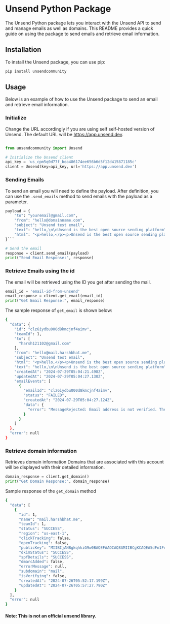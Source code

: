 # Unsend Python Package
The Unsend Python package lets you interact with the Unsend API to send and manage emails as well as domains. This README provides a quick guide on using the package to send emails and retrieve email information.

## Installation
To install the Unsend package, you can use pip:

```bash 
pip install unsendcommunity
```

## Usage
Below is an example of how to use the Unsend package to send an email and retrieve email information.

### Initialize
Change the URL accordingly if you are using self self-hosted version of Unsend. The default URL will be https://app.unsend.dev.
```python

from unsendcommunity import Unsend

# Initialize the Unsend client
api_key = 'us_cpm5q0d77f_bea486174ee656b6d5f12d415871185c'
client = Unsend(key=api_key, url='https://app.unsend.dev')

```

### Sending Emails
To send an email you will need to define the payload. After definition, you can use the ```.send_emails``` method to send emails with the payload as a parameter.

```python
payload = {
    "to": "youremail@gmail.com",
    "from": "hello@domainname.com",
    "subject": "Unsend test email",
    "text": "hello,\n\nUnsend is the best open source sending platform",
    "html": "<p>hello,</p><p>Unsend is the best open source sending platform</p><p>check out <a href='https://unsend.dev'>unsend.dev</a></p>",
}```

# Send the email
response = client.send_email(payload)
print("Send Email Response:", response)
```
### Retrieve Emails using the id 
The email will be retrieved using the ID you get after sending the mail. 
```python
email_id = 'email-id-from-unsend'
email_response = client.get_email(email_id)
print("Get Email Response:", email_response)
```

The sample response of ``get_email`` is shown below:


```bash
{
  "data": {
    "id": "clz6iydbu000d8kmcjnf4aimv",
    "teamId": 1,
    "to": [
      "harsh121102@gmail.com"
    ],
    "from": "hello@mail.harshbhat.me",
    "subject": "Unsend test email",
    "html": "<p>hello,</p><p>Unsend is the best open source sending platform</p><p>check out <a href='https://unsend.dev'>unsend.dev</a></p>",
    "text": "hello,\n\nUnsend is the best open source sending platform",
    "createdAt": "2024-07-29T05:04:21.498Z",
    "updatedAt": "2024-07-29T05:04:27.130Z",
    "emailEvents": [
      {
        "emailId": "clz6iydbu000d8kmcjnf4aimv",
        "status": "FAILED",
        "createdAt": "2024-07-29T05:04:27.124Z",
        "data": {
          "error": "MessageRejected: Email address is not verified. The following identities failed the check in region US-EAST-1: harsh121102@gmail.com"
        }
      }
    ]
  },
  "error": null
}
```

### Retrieve domain information

Retrieves domain information 
Domains that are associated with this account will be displayed with their detailed information. 

```python
domain_response = client.get_domain()
print("Get Domain Response:", domain_response)
```

Sample response of the ``get_domain`` method

```bash
{
  "data": [
    {
      "id": 1,
      "name": "mail.harshbhat.me",
      "teamId": 1,
      "status": "SUCCESS",
      "region": "us-east-1",
      "clickTracking": false,
      "openTracking": false,
      "publicKey": "MIIBIjANBgkqhkiG9w0BAQEFAAOCAQ8AMIIBCgKCAQEA5dFn1FdRfU1243apb5aMtxVSihb0QJdoJopzr3JmKLQSsyrnwKdX7sfQ8v9Az0Xh0GTIyTUGVwHQdxM79gewSn7MyCVzteGBzoQMpuMzDaIoP5lprvxap1D1iosMJYztGdAM4694R+GuU+XSI/0OasDDlYYo7Ua8gYO8LLAHrxQrtvUOgCvbOQYfkz6zQUu9B0Zba+xNp04klHHcB32Ik2Tn6oWFTpvxbTpfFXOq94uB1TxqeBeEGAdMaQu/PpiB8eumKhxHwIA3vJeYfJ3YbLzI+NbnBAlAEMXOmrX59KvVaEKgtTHIQ//yT8gkDtasGvO6uengi8D53MkLO6/ScwIDAQAB",
      "dkimStatus": "SUCCESS",
      "spfDetails": "SUCCESS",
      "dmarcAdded": false,
      "errorMessage": null,
      "subdomain": "mail",
      "isVerifying": false,
      "createdAt": "2024-07-26T05:52:17.199Z",
      "updatedAt": "2024-07-26T05:57:27.790Z"
    }
  ],
  "error": null
}
```
#### Note: This is not an official unsend library.